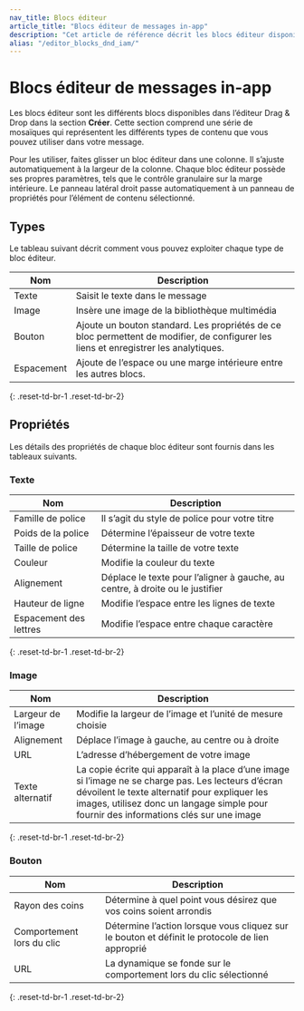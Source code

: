 ```yaml
---
nav_title: Blocs éditeur
article_title: "Blocs éditeur de messages in-app"
description: "Cet article de référence décrit les blocs éditeur disponibles dans l’éditeur Drag & Drop pour les messages in-app."
alias: "/editor_blocks_dnd_iam/"
---
```


# Blocs éditeur de messages in-app

Les blocs éditeur sont les différents blocs disponibles dans l’éditeur Drag & Drop dans la section **Créer**. Cette section comprend une série de mosaïques qui représentent les différents types de contenu que vous pouvez utiliser dans votre message.

Pour les utiliser, faites glisser un bloc éditeur dans une colonne. Il s’ajuste automatiquement à la largeur de la colonne. Chaque bloc éditeur possède ses propres paramètres, tels que le contrôle granulaire sur la marge intérieure. Le panneau latéral droit passe automatiquement à un panneau de propriétés pour l’élément de contenu sélectionné.

## Types

Le tableau suivant décrit comment vous pouvez exploiter chaque type de bloc éditeur.

| Nom | Description |
| --- | --- |
| Texte | Saisit le texte dans le message |
| Image | Insère une image de la bibliothèque multimédia |
| Bouton | Ajoute un bouton standard. Les propriétés de ce bloc permettent de modifier, de configurer les liens et enregistrer les analytiques. |
| Espacement | Ajoute de l’espace ou une marge intérieure entre les autres blocs. |
{: .reset-td-br-1 .reset-td-br-2}

## Propriétés

Les détails des propriétés de chaque bloc éditeur sont fournis dans les tableaux suivants.

### Texte

| Nom | Description |
| --- | --- |
| Famille de police | Il s’agit du style de police pour votre titre |
| Poids de la police | Détermine l’épaisseur de votre texte |
| Taille de police | Détermine la taille de votre texte |
| Couleur | Modifie la couleur du texte |
| Alignement | Déplace le texte pour l’aligner à gauche, au centre, à droite ou le justifier |
| Hauteur de ligne | Modifie l’espace entre les lignes de texte |
| Espacement des lettres | Modifie l’espace entre chaque caractère |
{: .reset-td-br-1 .reset-td-br-2}

### Image

| Nom | Description |
| --- | --- |
| Largeur de l’image | Modifie la largeur de l’image et l’unité de mesure choisie |
| Alignement | Déplace l’image à gauche, au centre ou à droite |
| URL | L’adresse d’hébergement de votre image |
| Texte alternatif | La copie écrite qui apparaît à la place d’une image si l’image ne se charge pas. Les lecteurs d’écran dévoilent le texte alternatif pour expliquer les images, utilisez donc un langage simple pour fournir des informations clés sur une image |
{: .reset-td-br-1 .reset-td-br-2}

### Bouton

| Nom | Description |
| --- | --- |
| Rayon des coins | Détermine à quel point vous désirez que vos coins soient arrondis |
| Comportement lors du clic | Détermine l’action lorsque vous cliquez sur le bouton et définit le protocole de lien approprié |
| URL | La dynamique se fonde sur le comportement lors du clic sélectionné |
{: .reset-td-br-1 .reset-td-br-2}




